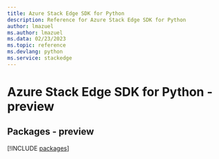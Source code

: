 ```yaml
---
title: Azure Stack Edge SDK for Python
description: Reference for Azure Stack Edge SDK for Python
author: lmazuel
ms.author: lmazuel
ms.data: 02/23/2023
ms.topic: reference
ms.devlang: python
ms.service: stackedge
---
```

# Azure Stack Edge SDK for Python - preview
## Packages - preview
[!INCLUDE [packages](stack-edge-index.md)]